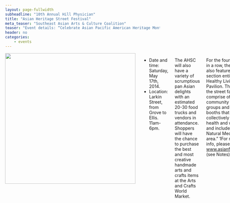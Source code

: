```yaml
---
layout: page-fullwidth
subheadline: "10th Annual Hill Physician"
title: "Asian Heritage Street Festival"
meta_teaser: "Southeast Asian Arts & Culture Coalition"
teaser: "Event details: “Celebrate Asian Pacific American Heritage Month at the10th Annual Asian Heritage Street Celebration on Saturday, May 17, 2014 from 11 a.m. to 6 p.m. in front of the Asian Art Museum, leading up to the Little Saigon District in San Francisco. Street fair goers will have the chance to learn how to cook delicious pan Asian dishes at the AHSC cooking demonstration stage located at Ellis and Larkin Streets, by celebrity chefs including Martin Yan."
header: no
categories:
    - events
---
```

<!--more-->
<div class="small-12 columns" style="padding: 0px; border-bottom: none;" markdown="1">

<img width="424" src="{{ site.urlimg }}/seaacc-logo.png">

- Date and time: Saturday, May 17th, 2014.
- Location: Larkin Street, from Grove to Ellis. 11am-6pm.

The AHSC will also have a variety of scrumptious pan Asian delights with an estimated 20-30 food trucks and vendors in attendance. Shoppers will have the chance to purchase the best and most creative handmade arts and crafts items at the Arts and Crafts World Market.  

For the fourth year in a row, the fair will also feature a health section entitled Healthy Living Pavilion. This area of the street fair will comprise of many community health groups and sponsor booths that will collectively promote health and wellness and include a Natural Medicine area.” 1For more info, please visit: www.asianfairsf.com (see Notes)

SEAACC is proud to host two major events at the festival:

### Faces of Asia Cultural Procession

The Faces of Asia Cultural Procession is a grand element of the street celebration comprising of more than 20 bay area organizations parading through the festival dressed in cultural attire. The purpose of the procession is to expose the raw beauty and traditional significance of the Asian identities that represent the people of the SF Bay Area. Because the procession was so successful previous years, participants will be able to win cash prizes and trophies again this year in the four categories:

- Largest Contingent (based purely upon number of participants)
- Most Colorful Contingent
- Most Spirited Contingent
- Best Musical Contingent

For more information on the Faces of Asia Cultural Procession and how to participate, please visit: http://asianfairsf.com/activities/faces-of-asia/

### SEAACC Cultural Showcase

Located inside the eminent Asian Art Museum, SEAACC hosts a cultural performance that showcase the traditional arts and culture of various Southeast Asian ethnicities through music, song, and dance. Different organizations from all over the SF Bay Area come together to share their cultural story with the goal of preserving and promoting their traditional heritage. Participating community organizations include:

- Au Co Vietnamese Cultural Center
- Angkor Dance Troup
- Burmese Youth Association
- International Lao New Year Festival (ILNYF)
- Khmer Angkor Dance Troupe
- Lao Seri Association
- Laotian American National Alliance (LANA)
- Samaki Project
- Thai Cultural Center at Berkeley Thai Temple
- Wat Lao Rattanaram

For more information on the Cultural Showcase inside the Asian Art Museum, please contact Hang Le To at hangleto999@gmail.com

<span style="font-style: italic; color: #888888;"><sup>1</sup>Notes: Social media kit, Asian Heritage Street Celebration website – http://asianfairsf.com/media/ahsc-social-media-kit/</span>


{% include next-previous-post-in-category %}

</div>
